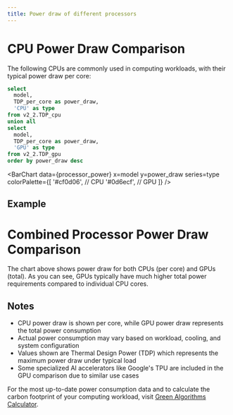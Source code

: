 ```yaml
---
title: Power draw of different processors
---
```


# CPU Power Draw Comparison

The following CPUs are commonly used in computing workloads, with their typical power draw per core:


<!-- TODO Select off a dimension grid -->
<!-- ```sql pdc_dimensions -->
<!-- select * from v2_2.TDP_cpu -->
<!-- ``` -->

```sql processor_power
select 
  model,
  TDP_per_core as power_draw,
  'CPU' as type
from v2_2.TDP_cpu
union all
select
  model,
  TDP_per_core as power_draw,
  'GPU' as type 
from v2_2.TDP_gpu
order by power_draw desc
```

<!-- <DimensionGrid  -->
<!--     data={pdc_dimensions}  -->
<!--     name="selected_dimensions" -->
<!--     metric='TDP_per_core'  -->
<!--     multiple -->
<!-- /> -->

<BarChart 
    data={processor_power}
    x=model
    y=power_draw
    series=type
    colorPalette={[
        '#cf0d06', // CPU
        '#0d6ecf', // GPU
        ]}
/>

## Example

<!-- select state, category, item, channel, sales from needful_things.orders -->

<!-- select  -->
<!-- order_month,  -->
<!-- sum(sales) as sales_usd0  -->
<!-- from needful_things.orders  -->
<!-- where ( true ) -->
<!-- group by all -->

<!-- <DimensionGrid data={orders} metric='sum(sales)' name=selected_dimensions />  -->

<!-- <LineChart data={monthly_sales} handleMissing=zero /> -->

# Combined Processor Power Draw Comparison

The chart above shows power draw for both CPUs (per core) and GPUs (total). As you can see, GPUs typically have much higher total power requirements compared to individual CPU cores.

## Notes

- CPU power draw is shown per core, while GPU power draw represents the total power consumption
- Actual power consumption may vary based on workload, cooling, and system configuration
- Values shown are Thermal Design Power (TDP) which represents the maximum power draw under typical load
- Some specialized AI accelerators like Google's TPU are included in the GPU comparison due to similar use cases

For the most up-to-date power consumption data and to calculate the carbon footprint of your computing workload, visit [Green Algorithms Calculator](http://calculator.green-algorithms.org).
